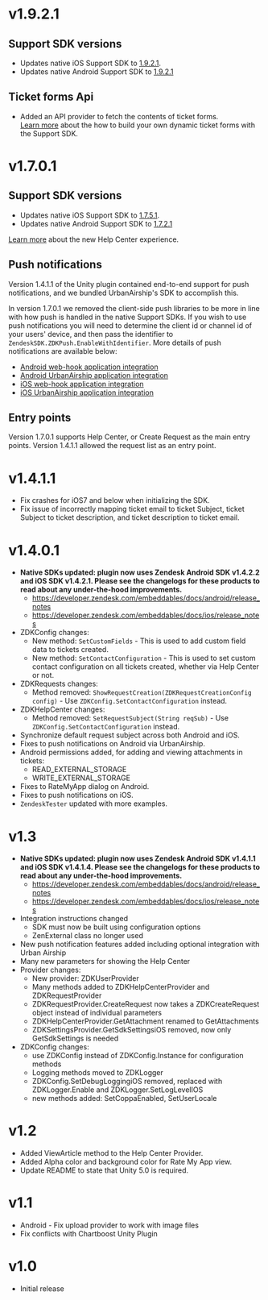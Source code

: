 # v1.9.2.1

## Support SDK versions
* Updates native iOS Support SDK to [1.9.2.1](https://developer.zendesk.com/embeddables/docs/ios/version_information).
* Updates native Android Support SDK to [1.9.2.1](https://developer.zendesk.com/embeddables/docs/android/version_information)

## Ticket forms Api

* Added an API provider to fetch the contents of ticket forms.     
[Learn more](https://support.zendesk.com/hc/en-us/articles/115003181667-Build-your-own-dynamic-ticket-forms-with-the-Support-SDK) about the how to build your own dynamic ticket forms with the Support SDK.

# v1.7.0.1

## Support SDK versions

* Updates native iOS Support SDK to [1.7.5.1](https://developer.zendesk.com/embeddables/docs/ios/version_information).
* Updates native Android Support SDK to [1.7.2.1](https://developer.zendesk.com/embeddables/docs/android/version_information)

[Learn more](https://support.zendesk.com/hc/en-us/articles/224252968-Introducing-Support-SDK-v1-7-A-new-Help-Center-experience-and-options) about the new Help Center experience.

## Push notifications

Version 1.4.1.1 of the Unity plugin contained end-to-end support for push notifications, and we bundled UrbanAirship's SDK to accomplish this.

In version 1.7.0.1 we removed the client-side push libraries to be more in line with how push is handled in the native Support SDKs. If you wish to use push notifications you will need to determine the client id or channel id of your users' device, and then pass the identifier to `ZendeskSDK.ZDKPush.EnableWithIdentifier`. More details of push notifications are available below:

* [Android web-hook application integration](https://developer.zendesk.com/embeddables/docs/android/handle_push_notifications_wh#application-integration)
* [Android UrbanAirship application integration](https://developer.zendesk.com/embeddables/docs/android/handle_push_notifications_ua#application-integration)
* [iOS web-hook application integration](https://developer.zendesk.com/embeddables/docs/ios/handle_push_notifications_wh#application-integration)
* [iOS UrbanAirship application integration](https://developer.zendesk.com/embeddables/docs/ios/handle_push_notifications_ua#application-integration)

## Entry points

Version 1.7.0.1 supports Help Center, or Create Request as the main entry points. Version 1.4.1.1 allowed the request list as an entry point.

# v1.4.1.1
* Fix crashes for iOS7 and below when initializing the SDK.
* Fix issue of incorrectly mapping ticket email to ticket Subject, ticket Subject to ticket description, and ticket description to ticket email.

# v1.4.0.1

* **Native SDKs updated: plugin now uses Zendesk Android SDK v1.4.2.2 and iOS SDK v1.4.2.1. Please see the changelogs for these products to read about any under-the-hood improvements.**
    * https://developer.zendesk.com/embeddables/docs/android/release_notes
    * https://developer.zendesk.com/embeddables/docs/ios/release_notes
* ZDKConfig changes:
    * New method: `SetCustomFields` - This is used to add custom field data to tickets created.
    * New method: `SetContactConfiguration` - This is used to set custom contact configuration on all tickets created, whether via Help Center or not.
* ZDKRequests changes:
    * Method removed: `ShowRequestCreation(ZDKRequestCreationConfig config)` - Use `ZDKConfig.SetContactConfiguration` instead.
* ZDKHelpCenter changes:
    * Method removed: `SetRequestSubject(String reqSub)` - Use `ZDKConfig.SetContactConfiguration` instead.
*  Synchronize default request subject across both Android and iOS.
*  Fixes to push notifications on Android via UrbanAirship.
*  Android permissions added, for adding and viewing attachments in tickets:
    * READ_EXTERNAL_STORAGE
    * WRITE_EXTERNAL_STORAGE
*  Fixes to RateMyApp dialog on Android.
*  Fixes to push notifications on iOS.
*  `ZendeskTester` updated with more examples.

# v1.3

* **Native SDKs updated: plugin now uses Zendesk Android SDK v1.4.1.1 and iOS SDK v1.4.1.4. Please see the changelogs for these products to read about any under-the-hood improvements.**
    * https://developer.zendesk.com/embeddables/docs/android/release_notes
    * https://developer.zendesk.com/embeddables/docs/ios/release_notes
* Integration instructions changed
    * SDK must now be built using configuration options
    * ZenExternal class no longer used
* New push notification features added including optional integration with Urban Airship
* Many new parameters for showing the Help Center
* Provider changes:
    * New provider: ZDKUserProvider
    * Many methods added to ZDKHelpCenterProvider and ZDKRequestProvider
    * ZDKRequestProvider.CreateRequest now takes a ZDKCreateRequest object instead of individual parameters
    * ZDKHelpCenterProvider.GetAttachment renamed to GetAttachments
    * ZDKSettingsProvider.GetSdkSettingsiOS removed, now only GetSdkSettings is needed
* ZDKConfig changes:
    * use ZDKConfig instead of ZDKConfig.Instance for configuration methods
    * Logging methods moved to ZDKLogger
    * ZDKConfig.SetDebugLoggingiOS removed, replaced with ZDKLogger.Enable and ZDKLogger.SetLogLevelIOS
    * new methods added: SetCoppaEnabled, SetUserLocale

# v1.2

* Added ViewArticle method to the Help Center Provider.
* Added Alpha color and background color for Rate My App view.
* Update README to state that Unity 5.0 is required.

# v1.1

* Android - Fix upload provider to work with image files
* Fix conflicts with Chartboost Unity Plugin

# v1.0

* Initial release
